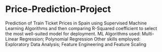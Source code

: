 # Price-Prediction-Project
Prediction of Train Ticket Prices in Spain using Supervised Machine Learning Algorithms and then comparing R-Squared coefficient to select the most well-suited model for deployment.  ML Algorithms used: Multi-Linear Regression; Polynomial Regression  Other skills employed: Exploratory Data Analysis; Feature Engineering and Feature Scaling
